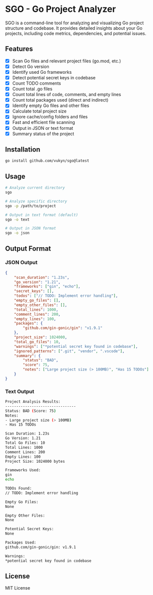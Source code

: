# SGO - Go Project Analyzer

SGO is a command-line tool for analyzing and visualizing Go project structure and codebase. It provides detailed insights about your Go projects, including code metrics, dependencies, and potential issues.

## Features

-   [x] Scan Go files and relevant project files (go.mod, etc.)
-   [x] Detect Go version
-   [x] Identify used Go frameworks
-   [x] Detect potential secret keys in codebase
-   [x] Count TODO comments
-   [x] Count total .go files
-   [x] Count total lines of code, comments, and empty lines
-   [x] Count total packages used (direct and indirect)
-   [x] Identify empty Go files and other files
-   [x] Calculate total project size
-   [x] Ignore cache/config folders and files
-   [x] Fast and efficient file scanning
-   [x] Output in JSON or text format
-   [x] Summary status of the project

## Installation

```bash
go install github.com/vukyn/sgo@latest
```

## Usage

```bash
# Analyze current directory
sgo

# Analyze specific directory
sgo -p /path/to/project

# Output in text format (default)
sgo -o text

# Output in JSON format
sgo -o json
```

## Output Format

### JSON Output

```json
{
	"scan_duration": "1.23s",
	"go_version": "1.21",
	"frameworks": ["gin", "echo"],
	"secret_keys": [],
	"todos": ["// TODO: Implement error handling"],
	"empty_go_files": [],
	"empty_other_files": [],
	"total_lines": 1000,
	"comment_lines": 200,
	"empty_lines": 100,
	"packages": {
		"github.com/gin-gonic/gin": "v1.9.1"
	},
	"project_size": 1024000,
	"total_go_files": 10,
	"warnings": ["*potential secret key found in codebase"],
	"ignored_patterns": [".git", "vendor", ".vscode"],
	"summary": {
		"status": "BAD",
		"score": 75,
		"notes": ["Large project size (> 100MB)", "Has 15 TODOs"]
	}
}
```

### Text Output

```bash
Project Analysis Results:
--------------------------------
Status: BAD (Score: 75)
Notes:
- Large project size (> 100MB)
- Has 15 TODOs

Scan Duration: 1.23s
Go Version: 1.21
Total Go Files: 10
Total Lines: 1000
Comment Lines: 200
Empty Lines: 100
Project Size: 1024000 bytes

Frameworks Used:
gin
echo

TODOs Found:
// TODO: Implement error handling

Empty Go Files:
None

Empty Other Files:
None

Potential Secret Keys:
None

Packages Used:
github.com/gin-gonic/gin: v1.9.1

Warnings:
*potential secret key found in codebase
```

## License

MIT License
